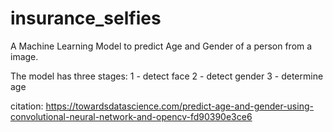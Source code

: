 # insurance_selfies

A Machine Learning Model to predict Age and Gender of a person from a image.

The model has three stages:
1 - detect face
2 - detect gender
3 - determine age

citation: https://towardsdatascience.com/predict-age-and-gender-using-convolutional-neural-network-and-opencv-fd90390e3ce6
